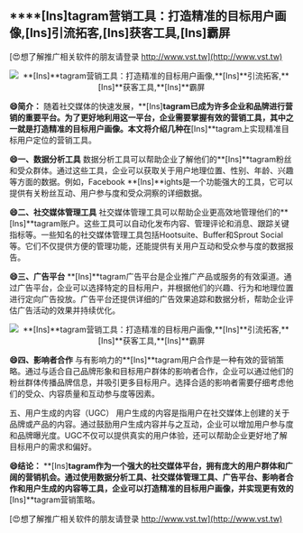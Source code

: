 ## ****[Ins]**tagram营销工具：打造精准的目标用户画像,**[Ins]**引流拓客,**[Ins]**获客工具,**[Ins]**霸屏**

[😍想了解推广相关软件的朋友请登录 http://www.vst.tw](http://www.vst.tw)

 <center><img src="https://vst.tw/MP4/tuiguang/png/8.png" alt="**[Ins]**tagram营销工具：打造精准的目标用户画像,**[Ins]**引流拓客,**[Ins]**获客工具,**[Ins]**霸屏"></center>

**😄简介：**
随着社交媒体的快速发展，**[Ins]**tagram已成为许多企业和品牌进行营销的重要平台。为了更好地利用这一平台，企业需要掌握有效的营销工具，其中之一就是打造精准的目标用户画像。本文将介绍几种在**[Ins]**tagram上实现精准目标用户定位的营销工具。

**😄一、数据分析工具**
数据分析工具可以帮助企业了解他们的**[Ins]**tagram粉丝和受众群体。通过这些工具，企业可以获取关于用户地理位置、性别、年龄、兴趣等方面的数据。例如，Facebook **[Ins]**ights是一个功能强大的工具，它可以提供有关粉丝互动、用户参与度和受众洞察的详细数据。

**😄二、社交媒体管理工具**
社交媒体管理工具可以帮助企业更高效地管理他们的**[Ins]**tagram账户。这些工具可以自动化发布内容、管理评论和消息、跟踪关键指标等。一些知名的社交媒体管理工具包括Hootsuite、Buffer和Sprout Social等。它们不仅提供方便的管理功能，还能提供有关用户互动和受众参与度的数据报告。

**😄三、广告平台**
**[Ins]**tagram广告平台是企业推广产品或服务的有效渠道。通过广告平台，企业可以选择特定的目标用户，并根据他们的兴趣、行为和地理位置进行定向广告投放。广告平台还提供详细的广告效果追踪和数据分析，帮助企业评估广告活动的效果并持续优化。

 <center><img src="https://vst.tw/MP4/tuiguang/png/6.png" alt="**[Ins]**tagram营销工具：打造精准的目标用户画像,**[Ins]**引流拓客,**[Ins]**获客工具,**[Ins]**霸屏"></center>

**😄四、影响者合作**
与有影响力的**[Ins]**tagram用户合作是一种有效的营销策略。通过与适合自己品牌形象和目标用户群体的影响者合作，企业可以通过他们的粉丝群体传播品牌信息，并吸引更多目标用户。选择合适的影响者需要仔细考虑他们的受众、内容质量和互动参与度等因素。

五、用户生成的内容（UGC）
用户生成的内容是指用户在社交媒体上创建的关于品牌或产品的内容。通过鼓励用户生成内容并与之互动，企业可以增加用户参与度和品牌曝光度。UGC不仅可以提供真实的用户体验，还可以帮助企业更好地了解目标用户的需求和偏好。

**😄结论：**
**[Ins]**tagram作为一个强大的社交媒体平台，拥有庞大的用户群体和广阔的营销机会。通过使用数据分析工具、社交媒体管理工具、广告平台、影响者合作和用户生成的内容等工具，企业可以打造精准的目标用户画像，并实现更有效的**[Ins]**tagram营销策略。

[😍想了解推广相关软件的朋友请登录 http://www.vst.tw](http://www.vst.tw)



